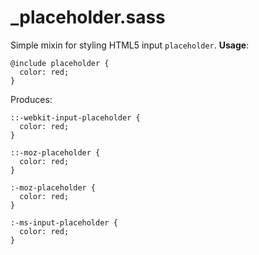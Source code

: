 # \_placeholder.sass

Simple mixin for styling HTML5 input `placeholder`. **Usage**:

    @include placeholder {
      color: red;
    }

Produces:

    ::-webkit-input-placeholder {
      color: red;
    }

    ::-moz-placeholder {
      color: red;
    }

    :-moz-placeholder {
      color: red;
    }

    :-ms-input-placeholder {
      color: red;
    }
